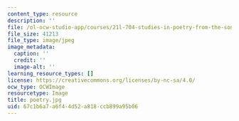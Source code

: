 ```yaml
---
content_type: resource
description: ''
file: /ol-ocw-studio-app/courses/21l-704-studies-in-poetry-from-the-sonneteers-to-the-metaphysicals-spring-2006/67c1b6a7a6f44d52a818ccb899a95b06_poetry.jpg
file_size: 41213
file_type: image/jpeg
image_metadata:
  caption: ''
  credit: ''
  image-alt: ''
learning_resource_types: []
license: https://creativecommons.org/licenses/by-nc-sa/4.0/
ocw_type: OCWImage
resourcetype: Image
title: poetry.jpg
uid: 67c1b6a7-a6f4-4d52-a818-ccb899a95b06
---
```

